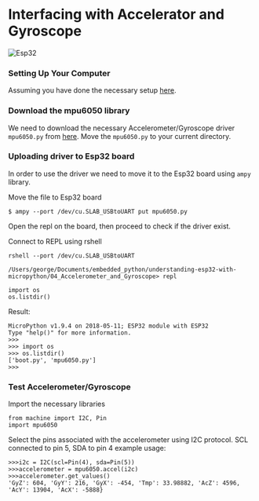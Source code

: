 # Interfacing with Accelerator and Gyroscope

![Esp32](/asset/mpu6050.png)

 ### Setting Up Your Computer
Assuming you have done the necessary setup [here](https://github.com/gigwegbe/understanding-esp32-with-micropython/tree/main/01_Setting_Up_Micropython_Esp32). 
### Download the mpu6050 library 
We need to download the necessary Accelerometer/Gyroscope driver `mpu6050.py` from [here](https://github.com/adamjezek98/MPU6050-ESP8266-MicroPython). Move the `mpu6050.py` to your current directory. 


### Uploading driver to Esp32 board
In order to use the driver we need to move it to the Esp32 board using `ampy` library. 

Move the file to Esp32 board
```
$ ampy --port /dev/cu.SLAB_USBtoUART put mpu6050.py
```
Open the repl on the board, then proceed to check if the driver exist. 

Connect to REPL using rshell
```
rshell --port /dev/cu.SLAB_USBtoUART 
```

```
/Users/george/Documents/embedded_python/understanding-esp32-with-micropython/04_Accelerometer_and_Gyroscope> repl
```

```
import os
os.listdir()
```
Result: 

```
MicroPython v1.9.4 on 2018-05-11; ESP32 module with ESP32
Type "help()" for more information.
>>> 
>>> import os
>>> os.listdir()
['boot.py', 'mpu6050.py']
>>> 

```
### Test Accelerometer/Gyroscope

Import the necessary libraries
```
from machine import I2C, Pin
import mpu6050
```
Select the pins associated with the accelerometer using I2C protocol. 
SCL connected to pin 5, SDA to pin 4 example usage: 
```
>>>i2c = I2C(scl=Pin(4), sda=Pin(5))
>>>accelerometer = mpu6050.accel(i2c)
>>>accelerometer.get_values()
'GyZ': 604, 'GyY': 216, 'GyX': -454, 'Tmp': 33.98882, 'AcZ': 4596, 'AcY': 13904, 'AcX': -5888}
```

